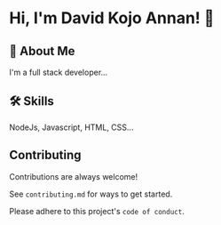 
# Hi, I'm David Kojo Annan! 👋


## 🚀 About Me

I'm a full stack developer...


## 🛠 Skills
NodeJs, Javascript, HTML, CSS...


## Contributing

Contributions are always welcome!

See `contributing.md` for ways to get started.

Please adhere to this project's `code of conduct`.

